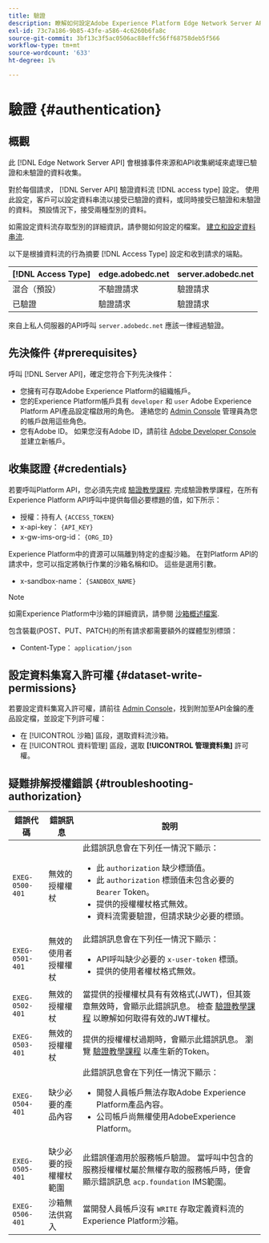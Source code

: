 ```yaml
---
title: 驗證
description: 瞭解如何設定Adobe Experience Platform Edge Network Server API的驗證。
exl-id: 73c7a186-9b85-43fe-a586-4c6260b6fa8c
source-git-commit: 3bf13c3f5ac0506ac88effc56ff68758deb5f566
workflow-type: tm+mt
source-wordcount: '633'
ht-degree: 1%

---
```


# 驗證 {#authentication}

## 概觀

此 [!DNL Edge Network Server API] 會根據事件來源和API收集網域來處理已驗證和未驗證的資料收集。

對於每個請求， [!DNL Server API] 驗證資料流 [!DNL access type] 設定。 使用此設定，客戶可以設定資料串流以接受已驗證的資料，或同時接受已驗證和未驗證的資料。 預設情況下，接受兩種型別的資料。

如需設定資料流存取型別的詳細資訊，請參閱如何設定的檔案。 [建立和設定資料串流](../datastreams/overview.md#create).

以下是根據資料流的行為摘要 [!DNL Access Type] 設定和收到請求的端點。

| [!DNL Access Type] | edge.adobedc.net | server.adobedc.net |
|-----------------|-------------------------------|-----------------------|
| 混合（預設） | 不驗證請求 | 驗證請求 |
| 已驗證 | 驗證請求 | 驗證請求 |

來自上私人伺服器的API呼叫 `server.adobedc.net` 應該一律經過驗證。

## 先決條件 {#prerequisites}

呼叫 [!DNL Server API]，確定您符合下列先決條件：

* 您擁有可存取Adobe Experience Platform的組織帳戶。
* 您的Experience Platform帳戶具有 `developer` 和 `user` Adobe Experience Platform API產品設定檔啟用的角色。 連絡您的 [Admin Console](../access-control/home.md) 管理員為您的帳戶啟用這些角色。
* 您有Adobe ID。 如果您沒有Adobe ID，請前往 [Adobe Developer Console](https://developer.adobe.com/console) 並建立新帳戶。

## 收集認證 {#credentials}

若要呼叫Platform API，您必須先完成 [驗證教學課程](../landing/api-authentication.md). 完成驗證教學課程，在所有Experience Platform API呼叫中提供每個必要標題的值，如下所示：

* 授權：持有人 `{ACCESS_TOKEN}`
* x-api-key： `{API_KEY}`
* x-gw-ims-org-id： `{ORG_ID}`

Experience Platform中的資源可以隔離到特定的虛擬沙箱。 在對Platform API的請求中，您可以指定將執行作業的沙箱名稱和ID。 這些是選用引數。

* x-sandbox-name： `{SANDBOX_NAME}`

>[!NOTE]
>
>如需Experience Platform中沙箱的詳細資訊，請參閱 [沙箱概述檔案](../sandboxes/home.md).

包含裝載(POST、PUT、PATCH)的所有請求都需要額外的媒體型別標頭：

* Content-Type： `application/json`

## 設定資料集寫入許可權 {#dataset-write-permissions}

若要設定資料集寫入許可權，請前往 [Admin Console](https://adminconsole.adobe.com)，找到附加至API金鑰的產品設定檔，並設定下列許可權：

* 在 [!UICONTROL 沙箱] 區段，選取資料流沙箱。
* 在 [!UICONTROL 資料管理] 區段，選取 **[!UICONTROL 管理資料集]** 許可權。

## 疑難排解授權錯誤 {#troubleshooting-authorization}

| 錯誤代碼 | 錯誤訊息 | 說明 |
| --- | --- | --- |
| `EXEG-0500-401` | 無效的授權權杖 | 此錯誤訊息會在下列任一情況下顯示：  <ul><li>此 `authorization` 缺少標頭值。</li><li>此 `authorization` 標頭值未包含必要的 `Bearer` Token。</li><li>提供的授權權杖格式無效。</li><li>資料流需要驗證，但請求缺少必要的標頭。</li></ul> |
| `EXEG-0501-401` | 無效的使用者授權權杖 | 此錯誤訊息會在下列任一情況下顯示： <ul><li>API呼叫缺少必要的 `x-user-token` 標頭。</li><li>提供的使用者權杖格式無效。</li></ul> |
| `EXEG-0502-401` | 無效的授權權杖 | 當提供的授權權杖具有有效格式(JWT)，但其簽章無效時，會顯示此錯誤訊息。 檢查 [驗證教學課程](../landing/api-authentication.md) 以瞭解如何取得有效的JWT權杖。 |
| `EXEG-0503-401` | 無效的授權權杖 | 提供的授權權杖過期時，會顯示此錯誤訊息。 瀏覽 [驗證教學課程](../landing/api-authentication.md) 以產生新的Token。 |
| `EXEG-0504-401` | 缺少必要的產品內容 | 此錯誤訊息會在下列任一情況下顯示：  <ul><li>開發人員帳戶無法存取Adobe Experience Platform產品內容。</li><li>公司帳戶尚無權使用AdobeExperience Platform。</li></ul> |
| `EXEG-0505-401` | 缺少必要的授權權杖範圍 | 此錯誤僅適用於服務帳戶驗證。 當呼叫中包含的服務授權權杖屬於無權存取的服務帳戶時，便會顯示錯誤訊息 `acp.foundation` IMS範圍。 |
| `EXEG-0506-401` | 沙箱無法供寫入 | 當開發人員帳戶沒有 `WRITE` 存取定義資料流的Experience Platform沙箱。 |
